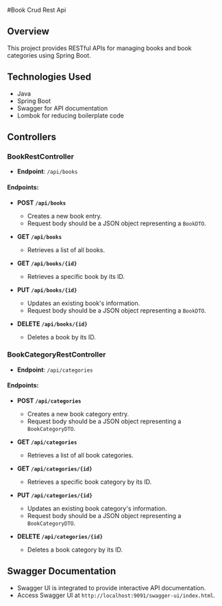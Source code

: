 
#Book Crud Rest Api 
## Overview
This project provides RESTful APIs for managing books and book categories using Spring Boot.

## Technologies Used
- Java
- Spring Boot
- Swagger for API documentation
- Lombok for reducing boilerplate code

## Controllers

### BookRestController
- **Endpoint**: `/api/books`
  
#### Endpoints:
- **POST `/api/books`**
  - Creates a new book entry.
  - Request body should be a JSON object representing a `BookDTO`.
  
- **GET `/api/books`**
  - Retrieves a list of all books.
  
- **GET `/api/books/{id}`**
  - Retrieves a specific book by its ID.
  
- **PUT `/api/books/{id}`**
  - Updates an existing book's information.
  - Request body should be a JSON object representing a `BookDTO`.
  
- **DELETE `/api/books/{id}`**
  - Deletes a book by its ID.

### BookCategoryRestController
- **Endpoint**: `/api/categories`

#### Endpoints:
- **POST `/api/categories`**
  - Creates a new book category entry.
  - Request body should be a JSON object representing a `BookCategoryDTO`.
  
- **GET `/api/categories`**
  - Retrieves a list of all book categories.
  
- **GET `/api/categories/{id}`**
  - Retrieves a specific book category by its ID.
  
- **PUT `/api/categories/{id}`**
  - Updates an existing book category's information.
  - Request body should be a JSON object representing a `BookCategoryDTO`.
  
- **DELETE `/api/categories/{id}`**
  - Deletes a book category by its ID.

## Swagger Documentation
- Swagger UI is integrated to provide interactive API documentation.
- Access Swagger UI at `http://localhost:9091/swagger-ui/index.html`.
